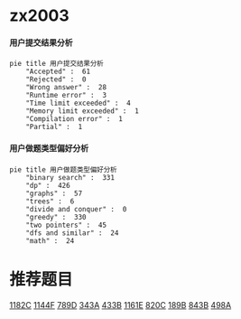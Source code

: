 # zx2003

<!-- tabs:start -->



#### **用户提交结果分析**

```mermaid
pie title 用户提交结果分析
    "Accepted" :  61
    "Rejected" :  0
    "Wrong answer" :  28
    "Runtime error" :  3
    "Time limit exceeded" :  4
    "Memory limit exceeded" :  1
    "Compilation error" :  1
    "Partial" :  1
```

#### **用户做题类型偏好分析**

```mermaid
pie title 用户做题类型偏好分析
    "binary search" :  331
    "dp" :  426
    "graphs" :  57
    "trees" :  6
    "divide and conquer" :  0
    "greedy" :  330
    "two pointers" :  45
    "dfs and similar" :  24
    "math" :  24
```



<!-- tabs:end -->
# 推荐题目
[1182C](https://codeforces.com/contest/1182/problem/C)
[1144F](https://codeforces.com/contest/1144/problem/F)
[789D](https://codeforces.com/contest/789/problem/D)
[343A](https://codeforces.com/contest/343/problem/A)
[433B](https://codeforces.com/contest/433/problem/B)
[1161E](https://codeforces.com/contest/1161/problem/E)
[820C](https://codeforces.com/contest/820/problem/C)
[189B](https://codeforces.com/contest/189/problem/B)
[843B](https://codeforces.com/contest/843/problem/B)
[498A](https://codeforces.com/contest/498/problem/A)
